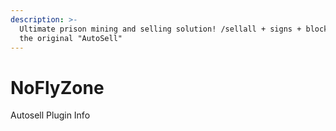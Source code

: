 ```yaml
---
description: >-
  Ultimate prison mining and selling solution! /sellall + signs + blocks2inv +
  the original "AutoSell"
---
```


# NoFlyZone

Autosell Plugin Info


